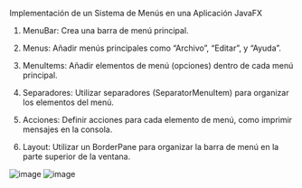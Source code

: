 Implementación de un Sistema de Menús en una Aplicación JavaFX
1. MenuBar: Crea una barra de menú principal.

2. Menus: Añadir menús principales como “Archivo”, “Editar”, y “Ayuda”.

3. MenuItems: Añadir elementos de menú (opciones) dentro de cada menú principal.

4. Separadores: Utilizar separadores (SeparatorMenuItem) para organizar los elementos del menú.

5. Acciones: Definir acciones para cada elemento de menú, como imprimir mensajes en la consola.

6. Layout: Utilizar un BorderPane para organizar la barra de menú en la parte superior de la ventana.

![image](https://github.com/RonaldVictores/IMPLEMENTACI-N-MENUS/assets/168298550/2ef8f4ae-3791-4712-ab6d-bed8bfb72d97)
![image](https://github.com/RonaldVictores/IMPLEMENTACI-N-MENUS/assets/168298550/057e28a9-3f21-472f-bc4a-55d762d56b1d)

